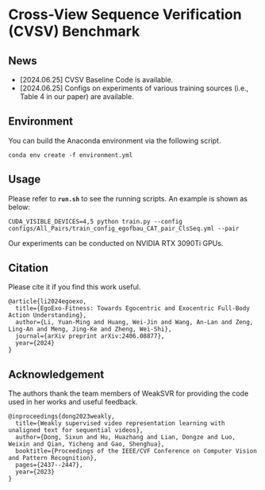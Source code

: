 # Cross-View Sequence Verification (CVSV) Benchmark

## News
- [2024.06.25] CVSV Baseline Code is available.
- [2024.06.25] Configs on experiments of various training sources (i.e., Table 4 in our paper) are available. 

## Environment
You can build the Anaconda environment via the following script.
```
conda env create -f environment.yml
```

## Usage
Please refer to **`run.sh`** to see the running scripts. An example is shown as below:
```
CUDA_VISIBLE_DEVICES=4,5 python train.py --config configs/All_Pairs/train_config_egofbau_CAT_pair_ClsSeq.yml --pair
```
Our experiments can be conducted on NVIDIA RTX 3090Ti GPUs. 

## Citation
Please cite it if you find this work useful.
```
@article{li2024egoexo,
  title={EgoExo-Fitness: Towards Egocentric and Exocentric Full-Body Action Understanding},
  author={Li, Yuan-Ming and Huang, Wei-Jin and Wang, An-Lan and Zeng, Ling-An and Meng, Jing-Ke and Zheng, Wei-Shi},
  journal={arXiv preprint arXiv:2406.08877},
  year={2024}
}
```

## Acknowledgement
The authors thank the team members of WeakSVR for providing the code used in her works and useful feedback.
```
@inproceedings{dong2023weakly,
  title={Weakly supervised video representation learning with unaligned text for sequential videos},
  author={Dong, Sixun and Hu, Huazhang and Lian, Dongze and Luo, Weixin and Qian, Yicheng and Gao, Shenghua},
  booktitle={Proceedings of the IEEE/CVF Conference on Computer Vision and Pattern Recognition},
  pages={2437--2447},
  year={2023}
}
```
